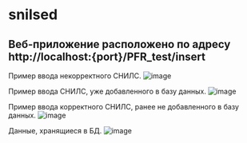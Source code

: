 # snilsed
Веб-приложение расположено по адресу http://localhost:{port}/PFR_test/insert
-----------------------------------------------------------------------------
Пример ввода некорректного СНИЛС.
![image](https://user-images.githubusercontent.com/49581761/177199517-04b78842-8c2e-4284-851f-45957f4589ec.png)

Пример ввода СНИЛС, уже добавленного в базу данных.
![image](https://user-images.githubusercontent.com/49581761/177199696-8f7df760-b8ef-4d7f-b940-8e5c0ff6db8e.png)

Пример ввода корректного СНИЛС, ранее не добавленного в базу данных.
![image](https://user-images.githubusercontent.com/49581761/177199864-b730e568-53c9-421c-8560-0f4233b20b51.png)

Данные, хранящиеся в БД.
![image](https://user-images.githubusercontent.com/49581761/177199956-9a890bda-8d88-434b-b3fb-fac738d16569.png)
